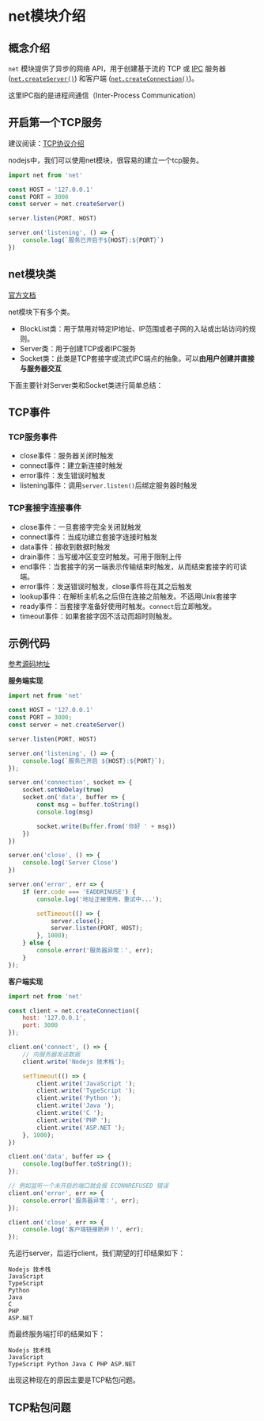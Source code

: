 # net模块介绍

## 概念介绍

`net` 模块提供了异步的网络 API，用于创建基于流的 TCP 或 [IPC](http://nodejs.cn/api/net.html#ipc-support) 服务器 ([`net.createServer()`](http://nodejs.cn/api/net.html#netcreateserveroptions-connectionlistener)) 和客户端 ([`net.createConnection()`](http://nodejs.cn/api/net.html#netcreateconnection))。

这里IPC指的是进程间通信（Inter-Process Communication）

## 开启第一个TCP服务

建议阅读：[TCP协议介绍]()

nodejs中，我们可以使用net模块，很容易的建立一个tcp服务。

```javascript
import net from 'net'

const HOST = '127.0.0.1'
const PORT = 3000
const server = net.createServer()

server.listen(PORT, HOST)

server.on('listening', () => {
    console.log(`服务已开启于${HOST}:${PORT}`)
})
```

## net模块类

[官方文档](http://nodejs.cn/api/net.html#identifying-paths-for-ipc-connections)

net模块下有多个类。

* BlockList类：用于禁用对特定IP地址、IP范围或者子网的入站或出站访问的规则。
* Server类：用于创建TCP或者IPC服务
* Socket类：此类是TCP套接字或流式IPC端点的抽象。可以**由用户创建并直接与服务器交互**

下面主要针对Server类和Socket类进行简单总结：

## TCP事件

### TCP服务事件

* close事件：服务器关闭时触发
* connect事件：建立新连接时触发
* error事件：发生错误时触发
* listening事件：调用`server.listen()`后绑定服务器时触发

### TCP套接字连接事件

* close事件：一旦套接字完全关闭就触发
* connect事件：当成功建立套接字连接时触发
* data事件：接收到数据时触发
* drain事件：当写缓冲区变空时触发。可用于限制上传
* end事件：当套接字的另一端表示传输结束时触发，从而结束套接字的可读端。
* error事件：发送错误时触发，close事件将在其之后触发
* lookup事件：在解析主机名之后但在连接之前触发。不适用Unix套接字
* ready事件：当套接字准备好使用时触发。`connect`后立即触发。
* timeout事件：如果套接字因不活动而超时则触发。

## 示例代码

[参考源码地址](https://github.com/qufei1993/Nodejs-Roadmap/blob/master/docs/nodejs/net.md)

**服务端实现**

```javascript
import net from 'net'

const HOST = '127.0.0.1'
const PORT = 3000;
const server = net.createServer()

server.listen(PORT, HOST)

server.on('listening', () => {
    console.log(`服务已开启 ${HOST}:${PORT}`);
});

server.on('connection', socket => {
    socket.setNoDelay(true)
    socket.on('data', buffer => {
        const msg = buffer.toString()
        console.log(msg)

        socket.write(Buffer.from('你好 ' + msg))
    })
})

server.on('close', () => {
    console.log('Server Close')
})

server.on('error', err => {
    if (err.code === 'EADDRINUSE') {
        console.log('地址正被使用，重试中...');

        setTimeout(() => {
            server.close();
            server.listen(PORT, HOST);
        }, 1000);
    } else {
        console.error('服务器异常：', err);
    }
});
```

**客户端实现**

```javascript
import net from 'net'

const client = net.createConnection({
    host: '127.0.0.1',
    port: 3000
});

client.on('connect', () => {
    // 向服务器发送数据
    client.write('Nodejs 技术栈');

    setTimeout(() => {
        client.write('JavaScript ');
        client.write('TypeScript ');
        client.write('Python ');
        client.write('Java ');
        client.write('C ');
        client.write('PHP ');
        client.write('ASP.NET ');
    }, 1000);
})

client.on('data', buffer => {
    console.log(buffer.toString());
});

// 例如监听一个未开启的端口就会报 ECONNREFUSED 错误
client.on('error', err => {
    console.error('服务器异常：', err);
});

client.on('close', err => {
    console.log('客户端链接断开！', err);
});
```

先运行server，后运行client，我们期望的打印结果如下：

```
Nodejs 技术栈
JavaScript
TypeScript
Python
Java
C
PHP
ASP.NET
```

而最终服务端打印的结果如下：

```
Nodejs 技术栈
JavaScript
TypeScript Python Java C PHP ASP.NET
```

出现这种现在的原因主要是TCP粘包问题。

## TCP粘包问题

